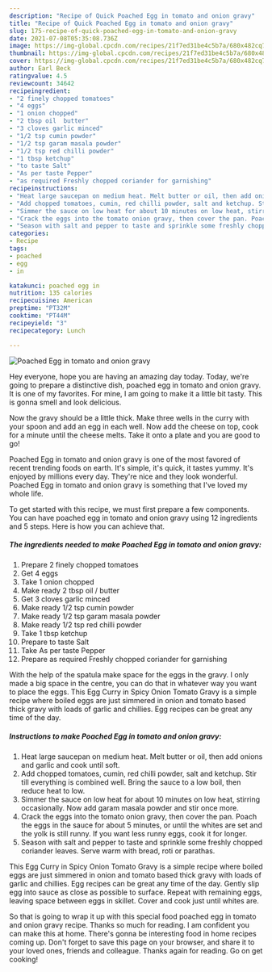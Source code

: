 ```yaml
---
description: "Recipe of Quick Poached Egg in tomato and onion gravy"
title: "Recipe of Quick Poached Egg in tomato and onion gravy"
slug: 175-recipe-of-quick-poached-egg-in-tomato-and-onion-gravy
date: 2021-07-08T05:35:08.736Z
image: https://img-global.cpcdn.com/recipes/21f7ed31be4c5b7a/680x482cq70/poached-egg-in-tomato-and-onion-gravy-recipe-main-photo.jpg
thumbnail: https://img-global.cpcdn.com/recipes/21f7ed31be4c5b7a/680x482cq70/poached-egg-in-tomato-and-onion-gravy-recipe-main-photo.jpg
cover: https://img-global.cpcdn.com/recipes/21f7ed31be4c5b7a/680x482cq70/poached-egg-in-tomato-and-onion-gravy-recipe-main-photo.jpg
author: Earl Beck
ratingvalue: 4.5
reviewcount: 34642
recipeingredient:
- "2 finely chopped tomatoes"
- "4 eggs"
- "1 onion chopped"
- "2 tbsp oil  butter"
- "3 cloves garlic minced"
- "1/2 tsp cumin powder"
- "1/2 tsp garam masala powder"
- "1/2 tsp red chilli powder"
- "1 tbsp ketchup"
- "to taste Salt"
- "As per taste Pepper"
- "as required Freshly chopped coriander for garnishing"
recipeinstructions:
- "Heat large saucepan on medium heat. Melt butter or oil, then add onions and garlic and cook until soft."
- "Add chopped tomatoes, cumin, red chilli powder, salt and ketchup. Stir till everything is combined well. Bring the sauce to a low boil, then reduce heat to low."
- "Simmer the sauce on low heat for about 10 minutes on low heat, stirring occasionally. Now add garam masala powder and stir once more."
- "Crack the eggs into the tomato onion gravy, then cover the pan. Poach the eggs in the sauce for about 5 minutes, or until the whites are set and the yolk is still runny. If you want less runny eggs, cook it for longer."
- "Season with salt and pepper to taste and sprinkle some freshly chopped coriander leaves. Serve warm with bread, roti or parathas."
categories:
- Recipe
tags:
- poached
- egg
- in

katakunci: poached egg in 
nutrition: 135 calories
recipecuisine: American
preptime: "PT32M"
cooktime: "PT44M"
recipeyield: "3"
recipecategory: Lunch

---
```



![Poached Egg in tomato and onion gravy](https://img-global.cpcdn.com/recipes/21f7ed31be4c5b7a/680x482cq70/poached-egg-in-tomato-and-onion-gravy-recipe-main-photo.jpg)

Hey everyone, hope you are having an amazing day today. Today, we're going to prepare a distinctive dish, poached egg in tomato and onion gravy. It is one of my favorites. For mine, I am going to make it a little bit tasty. This is gonna smell and look delicious.

Now the gravy should be a little thick. Make three wells in the curry with your spoon and add an egg in each well. Now add the cheese on top, cook for a minute until the cheese melts. Take it onto a plate and you are good to go!

Poached Egg in tomato and onion gravy is one of the most favored of recent trending foods on earth. It's simple, it's quick, it tastes yummy. It's enjoyed by millions every day. They're nice and they look wonderful. Poached Egg in tomato and onion gravy is something that I've loved my whole life.


To get started with this recipe, we must first prepare a few components. You can have poached egg in tomato and onion gravy using 12 ingredients and 5 steps. Here is how you can achieve that.

<!--inarticleads1-->

##### The ingredients needed to make Poached Egg in tomato and onion gravy:

1. Prepare 2 finely chopped tomatoes
1. Get 4 eggs
1. Take 1 onion chopped
1. Make ready 2 tbsp oil / butter
1. Get 3 cloves garlic minced
1. Make ready 1/2 tsp cumin powder
1. Make ready 1/2 tsp garam masala powder
1. Make ready 1/2 tsp red chilli powder
1. Take 1 tbsp ketchup
1. Prepare to taste Salt
1. Take As per taste Pepper
1. Prepare as required Freshly chopped coriander for garnishing


With the help of the spatula make space for the eggs in the gravy. I only made a big space in the centre, you can do that in whatever way you want to place the eggs. This Egg Curry in Spicy Onion Tomato Gravy is a simple recipe where boiled eggs are just simmered in onion and tomato based thick gravy with loads of garlic and chillies. Egg recipes can be great any time of the day. 

<!--inarticleads2-->

##### Instructions to make Poached Egg in tomato and onion gravy:

1. Heat large saucepan on medium heat. Melt butter or oil, then add onions and garlic and cook until soft.
1. Add chopped tomatoes, cumin, red chilli powder, salt and ketchup. Stir till everything is combined well. Bring the sauce to a low boil, then reduce heat to low.
1. Simmer the sauce on low heat for about 10 minutes on low heat, stirring occasionally. Now add garam masala powder and stir once more.
1. Crack the eggs into the tomato onion gravy, then cover the pan. Poach the eggs in the sauce for about 5 minutes, or until the whites are set and the yolk is still runny. If you want less runny eggs, cook it for longer.
1. Season with salt and pepper to taste and sprinkle some freshly chopped coriander leaves. Serve warm with bread, roti or parathas.


This Egg Curry in Spicy Onion Tomato Gravy is a simple recipe where boiled eggs are just simmered in onion and tomato based thick gravy with loads of garlic and chillies. Egg recipes can be great any time of the day. Gently slip egg into sauce as close as possible to surface. Repeat with remaining eggs, leaving space between eggs in skillet. Cover and cook just until whites are. 

So that is going to wrap it up with this special food poached egg in tomato and onion gravy recipe. Thanks so much for reading. I am confident you can make this at home. There's gonna be interesting food in home recipes coming up. Don't forget to save this page on your browser, and share it to your loved ones, friends and colleague. Thanks again for reading. Go on get cooking!
